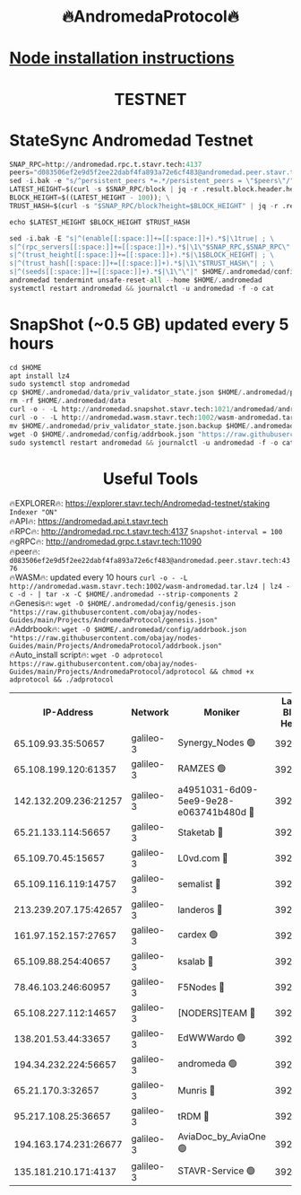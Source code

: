<h1 align="center"> 🔥AndromedaProtocol🔥</h1>

[Node installation instructions](https://github.com/obajay/nodes-Guides/tree/main/Projects/AndromedaProtocol)
=

<h1 align="center"> TESTNET</h1>

# StateSync Andromedad Testnet
```python
SNAP_RPC=http://andromedad.rpc.t.stavr.tech:4137
peers="d083506ef2e9d5f2ee22dabf4fa893a72e6cf483@andromedad.peer.stavr.tech:4376"
sed -i.bak -e "s/^persistent_peers *=.*/persistent_peers = \"$peers\"/" $HOME/.andromedad/config/config.toml
LATEST_HEIGHT=$(curl -s $SNAP_RPC/block | jq -r .result.block.header.height); \
BLOCK_HEIGHT=$((LATEST_HEIGHT - 100)); \
TRUST_HASH=$(curl -s "$SNAP_RPC/block?height=$BLOCK_HEIGHT" | jq -r .result.block_id.hash)

echo $LATEST_HEIGHT $BLOCK_HEIGHT $TRUST_HASH

sed -i.bak -E "s|^(enable[[:space:]]+=[[:space:]]+).*$|\1true| ; \
s|^(rpc_servers[[:space:]]+=[[:space:]]+).*$|\1\"$SNAP_RPC,$SNAP_RPC\"| ; \
s|^(trust_height[[:space:]]+=[[:space:]]+).*$|\1$BLOCK_HEIGHT| ; \
s|^(trust_hash[[:space:]]+=[[:space:]]+).*$|\1\"$TRUST_HASH\"| ; \
s|^(seeds[[:space:]]+=[[:space:]]+).*$|\1\"\"|" $HOME/.andromedad/config/config.toml
andromedad tendermint unsafe-reset-all --home $HOME/.andromedad
systemctl restart andromedad && journalctl -u andromedad -f -o cat
```
# SnapShot (~0.5 GB) updated every 5 hours
```python
cd $HOME
apt install lz4
sudo systemctl stop andromedad
cp $HOME/.andromedad/data/priv_validator_state.json $HOME/.andromedad/priv_validator_state.json.backup
rm -rf $HOME/.andromedad/data
curl -o - -L http://andromedad.snapshot.stavr.tech:1021/andromedad/andromedad-snap.tar.lz4 | lz4 -c -d - | tar -x -C $HOME/.andromedad --strip-components 2
curl -o - -L http://andromedad.wasm.stavr.tech:1002/wasm-andromedad.tar.lz4 | lz4 -c -d - | tar -x -C $HOME/.andromedad --strip-components 2
mv $HOME/.andromedad/priv_validator_state.json.backup $HOME/.andromedad/data/priv_validator_state.json
wget -O $HOME/.andromedad/config/addrbook.json "https://raw.githubusercontent.com/obajay/nodes-Guides/main/Projects/AndromedaProtocol/addrbook.json"
sudo systemctl restart andromedad && journalctl -u andromedad -f -o cat
```
 <h1 align="center"> Useful Tools</h1>

🔥EXPLORER🔥:    https://explorer.stavr.tech/Andromedad-testnet/staking            `Indexer "ON"` \
🔥API🔥:         https://andromedad.api.t.stavr.tech \
🔥RPC🔥:         http://andromedad.rpc.t.stavr.tech:4137                  `Snapshot-interval = 100` \
🔥gRPC🔥:        http://andromedad.grpc.t.stavr.tech:11090 \
🔥peer🔥:        `d083506ef2e9d5f2ee22dabf4fa893a72e6cf483@andromedad.peer.stavr.tech:4376` \
🔥WASM🔥: updated every 10 hours `curl -o - -L http://andromedad.wasm.stavr.tech:1002/wasm-andromedad.tar.lz4 | lz4 -c -d - | tar -x -C $HOME/.andromedad --strip-components 2` \
🔥Genesis🔥: `wget -O $HOME/.andromedad/config/genesis.json "https://raw.githubusercontent.com/obajay/nodes-Guides/main/Projects/AndromedaProtocol/genesis.json"` \
🔥Addrbook🔥: `wget -O $HOME/.andromedad/config/addrbook.json "https://raw.githubusercontent.com/obajay/nodes-Guides/main/Projects/AndromedaProtocol/addrbook.json"` \
🔥Auto_install script🔥: `wget -O adprotocol https://raw.githubusercontent.com/obajay/nodes-Guides/main/Projects/AndromedaProtocol/adprotocol && chmod +x adprotocol && ./adprotocol`


<table><tr><th>IP-Address</th><th>Network</th><th>Moniker</th><th>Latest Block Height</th><th>Earliest Block Height</th><th>Catching Up</th><th>Voting Power</th><th>Scan Time</th></tr><tr><td>65.109.93.35:50657</td><td>galileo-3</td><td>Synergy_Nodes 🟢</td><td>3920371</td><td>0</td><td>False</td><td>0</td><td>2023-11-22T08:14:58.091900915UTC</td></tr><tr><td>65.108.199.120:61357</td><td>galileo-3</td><td>RAMZES 🟢</td><td>3920367</td><td>1</td><td>False</td><td>0</td><td>2023-11-22T08:14:37.519082182UTC</td></tr><tr><td>142.132.209.236:21257</td><td>galileo-3</td><td>a4951031-6d09-5ee9-9e28-e063741b480d 🔴</td><td>3920370</td><td>1</td><td>False</td><td>3</td><td>2023-11-22T08:14:52.936810223UTC</td></tr><tr><td>65.21.133.114:56657</td><td>galileo-3</td><td>Staketab 🔴</td><td>3920371</td><td>90001</td><td>False</td><td>2</td><td>2023-11-22T08:14:59.056407401UTC</td></tr><tr><td>65.109.70.45:15657</td><td>galileo-3</td><td>L0vd.com 🔴</td><td>3920371</td><td>659001</td><td>False</td><td>3</td><td>2023-11-22T08:14:57.747566814UTC</td></tr><tr><td>65.109.116.119:14757</td><td>galileo-3</td><td>semalist 🔴</td><td>3920366</td><td>2228721</td><td>False</td><td>1318</td><td>2023-11-22T08:14:30.018538618UTC</td></tr><tr><td>213.239.207.175:42657</td><td>galileo-3</td><td>landeros 🔴</td><td>3920364</td><td>2642001</td><td>False</td><td>72</td><td>2023-11-22T08:14:18.578765100UTC</td></tr><tr><td>161.97.152.157:27657</td><td>galileo-3</td><td>cardex 🟢</td><td>3920371</td><td>2945323</td><td>False</td><td>0</td><td>2023-11-22T08:14:58.698748936UTC</td></tr><tr><td>65.109.88.254:40657</td><td>galileo-3</td><td>ksalab 🔴</td><td>3920366</td><td>3000356</td><td>False</td><td>31919</td><td>2023-11-22T08:14:31.031577116UTC</td></tr><tr><td>78.46.103.246:60957</td><td>galileo-3</td><td>F5Nodes 🔴</td><td>3920371</td><td>3057001</td><td>False</td><td>24</td><td>2023-11-22T08:14:58.358970212UTC</td></tr><tr><td>65.108.227.112:14657</td><td>galileo-3</td><td>[NODERS]TEAM 🔴</td><td>3920364</td><td>3176323</td><td>False</td><td>959616</td><td>2023-11-22T08:14:18.909813543UTC</td></tr><tr><td>138.201.53.44:33657</td><td>galileo-3</td><td>EdWWWardo 🟢</td><td>3920137</td><td>3406335</td><td>False</td><td>0</td><td>2023-11-22T08:14:23.280791028UTC</td></tr><tr><td>194.34.232.224:56657</td><td>galileo-3</td><td>andromeda 🟢</td><td>3920366</td><td>3820366</td><td>False</td><td>0</td><td>2023-11-22T08:14:30.361105362UTC</td></tr><tr><td>65.21.170.3:32657</td><td>galileo-3</td><td>Munris 🔴</td><td>3920369</td><td>3820369</td><td>False</td><td>411</td><td>2023-11-22T08:14:46.536744628UTC</td></tr><tr><td>95.217.108.25:36657</td><td>galileo-3</td><td>tRDM 🔴</td><td>3920370</td><td>3914001</td><td>False</td><td>75</td><td>2023-11-22T08:14:55.306973068UTC</td></tr><tr><td>194.163.174.231:26677</td><td>galileo-3</td><td>AviaDoc_by_AviaOne 🟢</td><td>3920369</td><td>3915001</td><td>False</td><td>0</td><td>2023-11-22T08:14:46.110231160UTC</td></tr><tr><td>135.181.210.171:4137</td><td>galileo-3</td><td>STAVR-Service 🟢</td><td>3920366</td><td>3919201</td><td>False</td><td>0</td><td>2023-11-22T08:14:30.694892168UTC</td></tr></table>